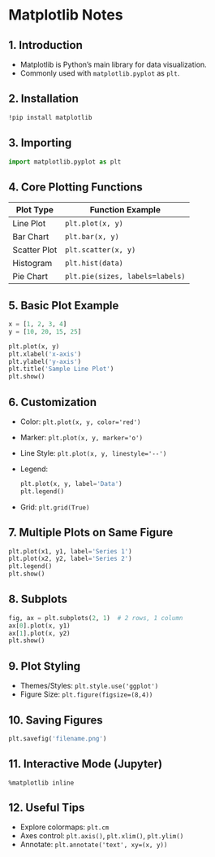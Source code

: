 # Matplotlib Notes

## 1. Introduction

- Matplotlib is Python’s main library for data visualization.
- Commonly used with `matplotlib.pyplot` as `plt`.

## 2. Installation

~~~bash
!pip install matplotlib
~~~

## 3. Importing

~~~python
import matplotlib.pyplot as plt
~~~

## 4. Core Plotting Functions

| Plot Type      | Function Example                   |
|----------------|----------------------------------|
| Line Plot      | `plt.plot(x, y)`                  |
| Bar Chart      | `plt.bar(x, y)`                   |
| Scatter Plot   | `plt.scatter(x, y)`               |
| Histogram      | `plt.hist(data)`                  |
| Pie Chart      | `plt.pie(sizes, labels=labels)`  |

## 5. Basic Plot Example

~~~python
x = [1, 2, 3, 4]
y = [10, 20, 15, 25]

plt.plot(x, y)
plt.xlabel('x-axis')
plt.ylabel('y-axis')
plt.title('Sample Line Plot')
plt.show()
~~~

## 6. Customization

- Color: `plt.plot(x, y, color='red')`
- Marker: `plt.plot(x, y, marker='o')`
- Line Style: `plt.plot(x, y, linestyle='--')`
- Legend:

  ~~~python
  plt.plot(x, y, label='Data')
  plt.legend()
  ~~~

- Grid: `plt.grid(True)`

## 7. Multiple Plots on Same Figure

~~~python
plt.plot(x1, y1, label='Series 1')
plt.plot(x2, y2, label='Series 2')
plt.legend()
plt.show()
~~~

## 8. Subplots

~~~python
fig, ax = plt.subplots(2, 1)  # 2 rows, 1 column
ax[0].plot(x, y1)
ax[1].plot(x, y2)
plt.show()
~~~

## 9. Plot Styling

- Themes/Styles: `plt.style.use('ggplot')`
- Figure Size: `plt.figure(figsize=(8,4))`

## 10. Saving Figures

~~~python
plt.savefig('filename.png')
~~~

## 11. Interactive Mode (Jupyter)

~~~ipython
%matplotlib inline
~~~

## 12. Useful Tips

- Explore colormaps: `plt.cm`
- Axes control: `plt.axis()`, `plt.xlim()`, `plt.ylim()`
- Annotate: `plt.annotate('text', xy=(x, y))`
